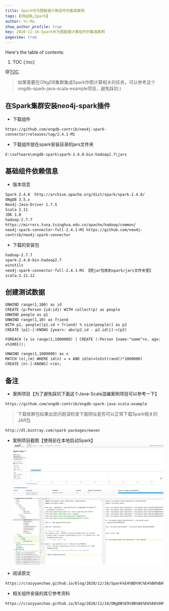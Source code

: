 ```yaml
---
title: Spark作为图数据计算组件的集成案例
tags: [ONgDB,Spark]
author: Yc-Ma
show_author_profile: true
key: 2020-12-16-Spark作为图数据计算组件的集成案例
pageview: true
---
```


Here's the table of contents:
1. TOC
{:toc}

@[TOC](Spark作为图数据计算组件的集成案例)
>如果需要在ONgDB集群集成Spark作图计算相关的任务，可以参考这个ongdb-spark-java-scala-example项目，避免踩坑:)

## 在Spark集群安装neo4j-spark插件
- 下载组件
```
https://github.com/ongdb-contrib/neo4j-spark-connector/releases/tag/2.4.1-M1
```
- 下载组件放在spark安装目录的jars文件夹
```
E:\software\ongdb-spark\spark-2.4.0-bin-hadoop2.7\jars
```

## 基础组件依赖信息
- 版本信息
```
Spark 2.4.0  http://archive.apache.org/dist/spark/spark-2.4.0/
ONgDB 3.5.x
Neo4j-Java-Driver 1.7.5
Scala 2.11
JDK 1.8
hadoop-2.7.7
https://mirrors.tuna.tsinghua.edu.cn/apache/hadoop/common/
neo4j-spark-connector-full-2.4.1-M1 https://github.com/neo4j-contrib/neo4j-spark-connector
```
- 下载的安装包
```
hadoop-2.7.7
spark-2.4.0-bin-hadoop2.7
winutils
neo4j-spark-connector-full-2.4.1-M1 【把jar包放到spark/jars文件夹里】
scala-2.11.12
```

## 创建测试数据
```
UNWIND range(1,100) as id
CREATE (p:Person {id:id}) WITH collect(p) as people
UNWIND people as p1
UNWIND range(1,10) as friend
WITH p1, people[(p1.id + friend) % size(people)] as p2
CREATE (p1)-[:KNOWS {years: abs(p2.id - p2.id)}]->(p2)
```
```
FOREACH (x in range(1,1000000) | CREATE (:Person {name:"name"+x, age: x%100}));
```
```
UNWIND range(1,1000000) as x
MATCH (n),(m) WHERE id(n) = x AND id(m)=toInt(rand()*1000000)
CREATE (n)-[:KNOWS]->(m);
```

## 备注
- 案例项目【为了避免踩坑下面这个Java-Scala混编案例项目可以参考一下】
```
https://github.com/ongdb-contrib/ongdb-spark-java-scala-example
```
>下载依赖包如果出现问题请检查下面网址是否可以正常下载Spark相关的JAR包
```
http://dl.bintray.com/spark-packages/maven
```
- 案例项目截图【使用前在本地启动Spark】
![Spark运行界面](https://raw.githubusercontent.com/crazyyanchao/blog/master/images/2020/12/2020-12-16-Spark%E4%BD%9C%E4%B8%BA%E5%9B%BE%E6%95%B0%E6%8D%AE%E8%AE%A1%E7%AE%97%E7%BB%84%E4%BB%B6%E7%9A%84%E9%9B%86%E6%88%90%E6%A1%88%E4%BE%8B/Spark%E8%BF%90%E8%A1%8C%E6%88%AA%E5%9B%BE.jpg)
![案例程序运行界面](https://raw.githubusercontent.com/crazyyanchao/blog/master/images/2020/12/2020-12-16-Spark%E4%BD%9C%E4%B8%BA%E5%9B%BE%E6%95%B0%E6%8D%AE%E8%AE%A1%E7%AE%97%E7%BB%84%E4%BB%B6%E7%9A%84%E9%9B%86%E6%88%90%E6%A1%88%E4%BE%8B/%E7%A8%8B%E5%BA%8F%E8%BF%90%E8%A1%8C%E6%88%AA%E5%9B%BE.jpg)

- 阅读原文
```
https://crazyyanchao.github.io/blog/2020/12/16/Spark%E4%BD%9C%E4%B8%BA%E5%9B%BE%E6%95%B0%E6%8D%AE%E8%AE%A1%E7%AE%97%E7%BB%84%E4%BB%B6%E7%9A%84%E9%9B%86%E6%88%90%E6%A1%88%E4%BE%8B.html
```
- 相关组件安装的其它参考资料
```
https://crazyyanchao.github.io/blog/2020/11/10/ONgDB%E9%9B%86%E6%88%90%E5%9B%BE%E8%AE%A1%E7%AE%97%E7%BB%84%E4%BB%B6Spark.html
```

